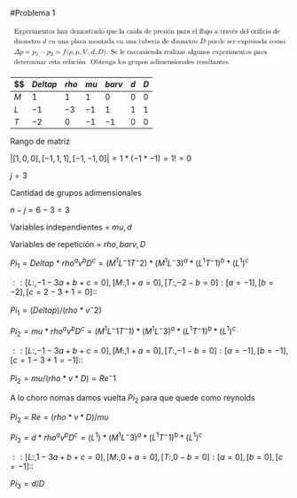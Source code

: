 #Problema 1

![](p1.png)

$$		|$Deltap$|$rho$	|$mu$	|$barv$	|$d$	|$D$
--		|--		|--		|--		|--		|--		|--
$M$		|$1$	|$1$	|$1$	|$0$	|$0$	|$0$
$L$		|$-1$	|$-3$	|$-1$	|$1$	|$1$	|$1$
$T$		|$-2$	|$0$	|$-1$	|$-1$	|$0$	|$0$

Rango de matriz

$|[ 1, 0, 0],
  [-1, 1, 1],
  [-1,-1, 0]| = 1 * (-1 * -1) = 1 != 0$

$j = 3$

Cantidad de grupos adimensionales

$n - j = 6 - 3 = 3$

Variables independientes = $mu, d$

Variables de repetición = $rho, barv, D$

$Pi_1 = Deltap * rho^a v^b D^c = (M^1L^-1T^-2) * (M^1L^-3)^a * (L^1T^-1)^b * (L^1)^c$

${:
	{:
		[L:, -1 - 3a + b + c = 0],
		[M:, 1 + a = 0],
		[T:, -2 - b = 0]
	}
	{:
		[a = -1],
		[b = -2],
		[c = 2 - 3 + 1 = 0]
	:}
:}$

$Pi_1 = (Deltap) / (rho * v^-2)$

$Pi_2 = mu * rho^a v^b D^c = (M^1L^-1T^-1) * (M^1L^-3)^a * (L^1T^-1)^b * (L^1)^c$

${:
	{:
		[L:, -1 - 3a + b + c = 0],
		[M:, 1 + a = 0],
		[T:, -1 - b = 0]
	}
	{:
		[a = -1],
		[b = -1],
		[c = 1 - 3 + 1 = -1]
	:}
:}$

$Pi_2 = mu / (rho * v * D) = Re^-1$

A lo choro nomas damos vuelta $Pi_2$ para que quede como reynolds

$Pi_2 = Re = (rho * v * D) / mu$

$Pi_3 = d * rho^a v^b D^c = (L^1) * (M^1L^-3)^a * (L^1T^-1)^b * (L^1)^c$

${:
	{:
		[L:, 1 - 3a + b + c = 0],
		[M:, 0 + a = 0],
		[T:, 0 - b = 0]
	}
	{:
		[a = 0],
		[b = 0],
		[c = -1]
	:}
:}$

$Pi_3 = d / D$